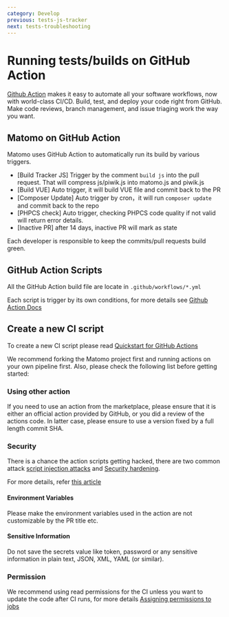 ```yaml
---
category: Develop
previous: tests-js-tracker
next: tests-troubleshooting
---
```

# Running tests/builds on GitHub Action

[Github Action](https://github.com/features/actions) makes it easy to automate all your software workflows, now with world-class CI/CD. Build, test, and deploy your code right from GitHub. Make code reviews, branch management, and issue triaging work the way you want.

## Matomo on GitHub Action

Matomo uses GitHub Action to automatically run its build by various triggers.
- [Build Tracker JS] Trigger by the comment `build js` into the pull request. That will compress js/piwik.js into matomo.js and piwik.js
- [Build VUE] Auto trigger, it will build VUE file and commit back to the PR
- [Composer Update] Auto trigger by cron，it will run `composer update` and commit back to the repo
- [PHPCS check] Auto trigger, checking PHPCS code quality if not valid will return error details.
- [Inactive PR] after 14 days, inactive PR will mark as state


Each developer is responsible to keep the commits/pull requests build green.

## GitHub Action Scripts

All the GitHub Action build file are locate in `.github/workflows/*.yml`

Each script is trigger by its own conditions, for more details see [Github Action Docs](https://docs.github.com/en/actions)

## Create a new CI script

To create a new CI script please read [Quickstart for GitHub Actions](https://docs.github.com/en/actions/quickstart)

We recommend forking the Matomo project first and running actions on your own pipeline first. Also, please check the following list before getting started:

### Using other action
If you need to use an action from the marketplace, please ensure that it is either an official action provided by GitHub, or you did a review of the actions code. In latter case, please ensure to use a version fixed by a full length commit SHA.

### Security
There is a chance the action scripts getting hacked, there are two common attack [script injection attacks](https://docs.github.com/en/actions/learn-github-actions/security-hardening-for-github-actions#example-of-a-script-injection-attack) and [Security hardening](https://docs.github.com/en/actions/security-guides/security-hardening-for-github-actions).

For more details, refer [this article](https://docs.github.com/en/actions/security-guides/security-hardening-for-github-actions#overview)

#### Environment Variables
Please make the environment variables used in the action are not customizable by the PR title etc.

#### Sensitive Information
Do not save the secrets value like token, password or any sensitive information in plain text, JSON, XML, YAML (or similar).


### Permission
We recommend using read permissions for the CI unless you want to update the code after CI runs, for more details [Assigning permissions to jobs](https://docs.github.com/en/enterprise-cloud@latest/actions/using-jobs/assigning-permissions-to-jobs)
